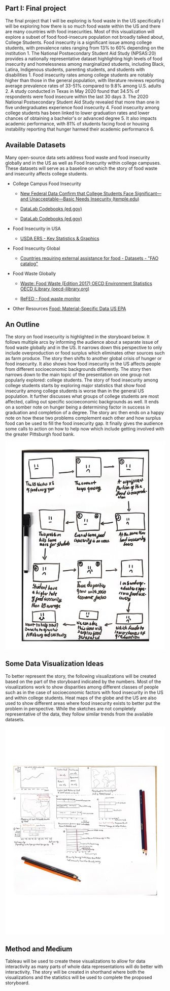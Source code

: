 ## Part I: Final project

The final project that I will be exploring is food waste in the US specifically I will be exploring how there is so much food waste within the US and there are many countries with food insecurities. Most of this visualization will explore a subset of food food-insecure population not broadly talked about, College Students. 
Food insecurity is a significant issue among college students, with prevalence rates ranging from 13% to 60% depending on the institution 1. The National Postsecondary Student Aid Study (NPSAS:20) provides a nationally representative dataset highlighting high levels of food insecurity and homelessness among marginalized students, including Black, Latina, Indigenous students, parenting students, and students with disabilities 1.
Food insecurity rates among college students are notably higher than those in the general population, with literature reviews reporting average prevalence rates of 33-51% compared to 9.8% among U.S. adults 2.
A study conducted in Texas in May 2020 found that 34.5% of respondents were food insecure within the last 30 days 3. The 2020 National Postsecondary Student Aid Study revealed that more than one in five undergraduates experience food insecurity 4.
Food insecurity among college students has been linked to lower graduation rates and lower chances of obtaining a bachelor's or advanced degree 5. It also impacts academic performance, with 81% of students facing food or housing instability reporting that hunger harmed their academic performance 6.

## Available Datasets

Many open-source data sets address food waste and food insecurity globally and in the US as well as Food Insecurity within college campuses. These datasets will serve as a baseline on which the story of food waste and insecurity affects college students.

- College Campus Food Insecurity

	- [New Federal Data Confirm that College Students Face Significant—and Unacceptable—Basic Needs Insecurity (temple.edu)](https://hope.temple.edu/npsas)

	- [DataLab Codebooks (ed.gov)](https://nces.ed.gov/datalab/codebooks/by-variable-name/157-national-postsecondary-student-aid-study-2020-undergraduate-students)

	- [DataLab Codebooks (ed.gov)](https://nces.ed.gov/datalab/codebooks/by-variable-name/158-national-postsecondary-student-aid-study-2020-graduate-students)

- Food Insecurity in USA

	- [USDA ERS - Key Statistics & Graphics](https://www.ers.usda.gov/topics/food-nutrition-assistance/food-security-in-the-u-s/key-statistics-graphics/)

- Food Insecurity Global

	- [Countries requiring external assistance for food - Datasets - "FAO catalog"](https://data.apps.fao.org/catalog/dataset/countries-requiring-external-assistance-for-food)

- Food Waste Globally

	- [Waste: Food Waste (Edition 2017) OECD Environment Statistics OECD iLibrary (oecd-ilibrary.org)](https://www.oecd-ilibrary.org/agriculture-and-food/data/oecd-environment-statistics/waste-food-waste-edition-2017_ee807a23-en)

	- [ReFED - Food waste monitor](https://insights-engine.refed.org/food-waste-monitor?view=overview&year=2022)

- Other Resources [Food: Material-Specific Data US EPA](https://www.epa.gov/facts-and-figures-about-materials-waste-and-recycling/food-material-specific-data)

## An Outline

The story on food insecurity is highlighted in the storyboard below. It follows multiple arcs by informing the audience about a separate issue of food waste globally and in the US. It narrows down this perspective to only include overproduction or food surplus which eliminates other sources such as farm produce. The story then shifts to another global crisis of hunger or food insecurity. It also shows how food insecurity in the US affects people from different socioeconomic backgrounds differently. The story then narrows down to the main topic of the presentation on one group not popularly explored: college students.
The story of food insecurity among college students starts by exploring major statistics that show food insecurity among college students is worse than in the general US population. It further discusses what groups of college students are most affected, calling out specific socioeconomic backgrounds as well. It ends on a somber note on hunger being a determining factor in success in graduation and completion of a degree. 
The story arc then ends on a happy note on how these two problems complement each other and how surplus food can be used to fill the food insecurity gap. It finally gives the audience some calls to action on how to help now which include getting involved with the greater Pittsburgh food bank.

![Initial Storyboard](/Storyboard.png)

## Some Data Visualization Ideas

To better represent the story, the following visualizations will be created based on the part of the storyboard indicated by the numbers. Most of the visualizations work to show disparities among different classes of people such as in the case of socioeconomic factors with food insecurity in the US and within college students. Heat maps of the globe and the US are also used to show different areas where food insecurity exists to better put the problem in perspective. While the sketches are not completely representative of the data, they follow similar trends from the available datasets.

![Initial Visualizations](/InitialVisualizations.png)

## Method and Medium

Tableau will be used to create these visualizations to allow for data interactivity as many parts of whole data representations will do better with interactivity. The story will be created in shorthand where both the visualizations and the statistics will be used to complete the proposed storyboard. 
